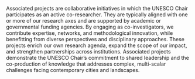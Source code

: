 Associated projects are collaborative initiatives in which the UNESCO Chair participates as an active co-researcher. They are typically aligned with one or more of our research axes and are supported by academic or governmental funding agencies. By engaging as co-investigators, we contribute expertise, networks, and methodological innovation, while benefitting from diverse perspectives and disciplinary approaches. These projects enrich our own research agenda, expand the scope of our impact, and strengthen partnerships across institutions. Associated projects demonstrate the UNESCO Chair’s commitment to shared leadership and the co-production of knowledge that addresses complex, multi-scalar challenges facing contemporary cities and landscapes.
